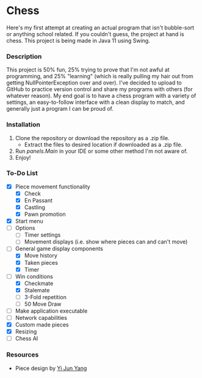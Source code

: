 # Chess
Here's my first attempt at creating an actual program that isn't bubble-sort or anything school related. If you couldn't guess, the project at hand is chess. This project is being made in Java 11 using Swing.

### Description
This project is 50% fun, 25% trying to prove that I'm not awful at programming, and 25% "learning" (which is really pulling my hair out from getting NullPointerException over and over). I've decided to upload to GitHub to practice version control and share my programs with others (for whatever reason). My end goal is to have a chess program with a variety of settings, an easy-to-follow interface with a clean display to match, and generally just a program I can be proud of.

### Installation
1. Clone the repository or download the repository as a .zip file.
   * Extract the files to desired location if downloaded as a .zip file.
2. Run *panels.Main* in your IDE or some other method I'm not aware of.
3. Enjoy!

### To-Do List
- [x] Piece movement functionality
  - [x] Check
  - [x] En Passant
  - [x] Castling
  - [x] Pawn promotion
- [x] Start menu
- [ ] Options
  - [ ] Timer settings
  - [ ] Movement displays (i.e. show where pieces can and can't move)
- [ ] General game display components
  - [x] Move history
  - [x] Taken pieces
  - [x] Timer
- [ ] Win conditions
  - [x] Checkmate
  - [x] Stalemate
  - [ ] 3-Fold repetition
  - [ ] 50 Move Draw
- [ ] Make application executable
- [ ] Network capabilities
- [x] Custom made pieces
- [x] Resizing
- [ ] Chess AI

### Resources
* Piece design by [Yi Jun Yang](https://www.instagram.com/y.yang.art/)
